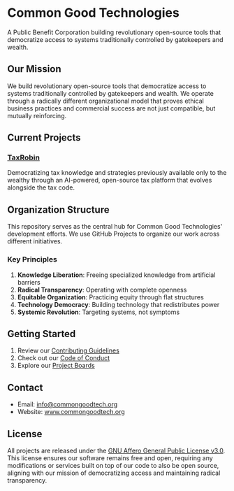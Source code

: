 # Common Good Technologies

A Public Benefit Corporation building revolutionary open-source tools that democratize access to systems traditionally controlled by gatekeepers and wealth.

## Our Mission

We build revolutionary open-source tools that democratize access to systems traditionally controlled by gatekeepers and wealth. We operate through a radically different organizational model that proves ethical business practices and commercial success are not just compatible, but mutually reinforcing.

## Current Projects

### [TaxRobin](https://github.com/commongoodtech/taxrobin)
Democratizing tax knowledge and strategies previously available only to the wealthy through an AI-powered, open-source tax platform that evolves alongside the tax code.

## Organization Structure

This repository serves as the central hub for Common Good Technologies' development efforts. We use GitHub Projects to organize our work across different initiatives.

### Key Principles

1. **Knowledge Liberation**: Freeing specialized knowledge from artificial barriers
2. **Radical Transparency**: Operating with complete openness
3. **Equitable Organization**: Practicing equity through flat structures
4. **Technology Democracy**: Building technology that redistributes power
5. **Systemic Revolution**: Targeting systems, not symptoms

## Getting Started

1. Review our [Contributing Guidelines](CONTRIBUTING.md)
2. Check out our [Code of Conduct](CODE_OF_CONDUCT.md)
3. Explore our [Project Boards](https://github.com/orgs/commongoodtech/projects)

## Contact

- Email: info@commongoodtech.org
- Website: www.commongoodtech.org

## License

All projects are released under the [GNU Affero General Public License v3.0](LICENSE). This license ensures our software remains free and open, requiring any modifications or services built on top of our code to also be open source, aligning with our mission of democratizing access and maintaining radical transparency.
